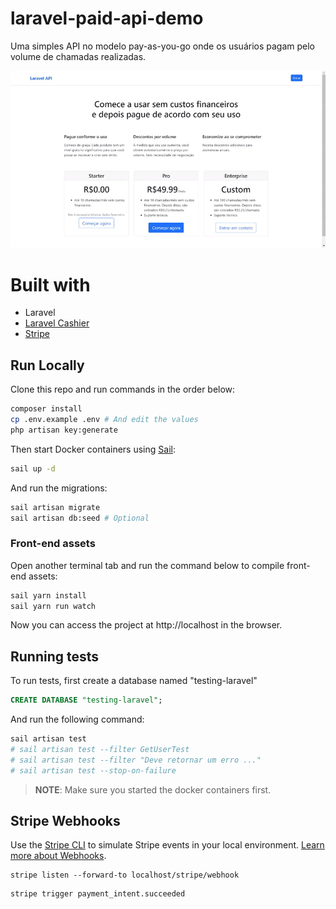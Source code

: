 # laravel-paid-api-demo

Uma simples API no modelo pay-as-you-go onde os usuários pagam pelo volume de chamadas realizadas.

![tour.gif](./tour.gif)

# Built with

- Laravel
- [Laravel Cashier](https://laravel.com/docs/8.x/billing)
- [Stripe](https://stripe.com/br/billing)

## Run Locally

Clone this repo and run commands in the order below:

```bash
composer install
cp .env.example .env # And edit the values
php artisan key:generate
```

Then start Docker containers using [Sail](https://laravel.com/docs/8.x/sail):

```bash
sail up -d
```

And run the migrations:

```bash
sail artisan migrate
sail artisan db:seed # Optional
```

### Front-end assets

Open another terminal tab and run the command below to compile front-end assets:

```bash
sail yarn install
sail yarn run watch
```

Now you can access the project at http://localhost in the browser.

## Running tests

To run tests, first create a database named "testing-laravel"

```sql
CREATE DATABASE "testing-laravel";
```

And run the following command:

```bash
sail artisan test
# sail artisan test --filter GetUserTest
# sail artisan test --filter "Deve retornar um erro ..."
# sail artisan test --stop-on-failure
```

> **NOTE**: Make sure you started the docker containers first.

## Stripe Webhooks

Use the [Stripe CLI](https://stripe.com/docs/stripe-cli) to simulate Stripe events in your local environment. [Learn more about Webhooks](https://stripe.com/docs/webhooks).

```
stripe listen --forward-to localhost/stripe/webhook
```

```
stripe trigger payment_intent.succeeded
```
